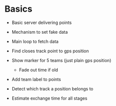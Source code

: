 # Basics

- Basic server delivering points
- Mechanism to set fake data
- Main loop to fetch data
- Find closes track point to gps position
- Show marker for 5 teams (just plain gps position)
  - Fade out time if old
- Add team label to points

- Detect which track a position belongs to
- Estimate exchange time for all stages